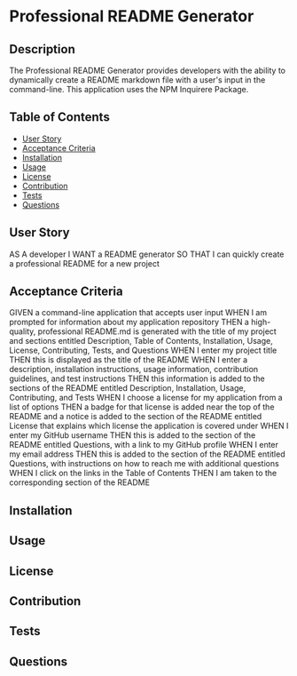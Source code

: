 # Professional README Generator

## Description
The Professional README Generator provides developers with the ability to dynamically create a README markdown file with a user's input in the command-line. This application uses the NPM Inquirere Package. 

## Table of Contents 
- [User Story](#user-story)
- [Acceptance Criteria](#acceptance-criteria)
- [Installation](#installation)
- [Usage](#usage)
- [License](#license)
- [Contribution](#contributer)
- [Tests](#tests)
- [Questions](#questions)

## User Story
AS A developer
I WANT a README generator
SO THAT I can quickly create a professional README for a new project

## Acceptance Criteria
GIVEN a command-line application that accepts user input
WHEN I am prompted for information about my application repository
THEN a high-quality, professional README.md is generated with the title of my project and sections entitled Description, Table of Contents, Installation, Usage, License, Contributing, Tests, and Questions
WHEN I enter my project title
THEN this is displayed as the title of the README
WHEN I enter a description, installation instructions, usage information, contribution guidelines, and test instructions
THEN this information is added to the sections of the README entitled Description, Installation, Usage, Contributing, and Tests
WHEN I choose a license for my application from a list of options
THEN a badge for that license is added near the top of the README and a notice is added to the section of the README entitled License that explains which license the application is covered under
WHEN I enter my GitHub username
THEN this is added to the section of the README entitled Questions, with a link to my GitHub profile
WHEN I enter my email address
THEN this is added to the section of the README entitled Questions, with instructions on how to reach me with additional questions
WHEN I click on the links in the Table of Contents
THEN I am taken to the corresponding section of the README


## Installation

## Usage

## License

## Contribution

## Tests

## Questions